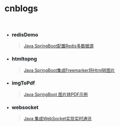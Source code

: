 # **cnblogs**

<br/>

 - ###  <span style="background:#f6f8fa;"> redisDemo </span>
     > [Java SpringBoot配置Redis多数据源](https://www.cnblogs.com/anyuan/p/15235102.html)
- ### <span style="background:#f6f8fa;">htmltopng</span>
     > [Java SpringBoot集成Freemarker将Html转图片](https://www.cnblogs.com/anyuan/p/15421548.html)
- ### <span style="background:#f6f8fa;">imgToPdf</span>
     > [Java SpringBoot 图片转PDF示例](https://www.cnblogs.com/anyuan/p/18655465)
- ### <span style="background:#f6f8fa;">websocket</span>
     > [Java 集成WebSocket实现实时通讯](https://www.cnblogs.com/anyuan/p/14886560.html)

